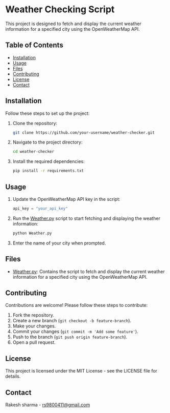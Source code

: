 # Weather Checking Script

This project is designed to fetch and display the current weather information for a specified city using the OpenWeatherMap API.

## Table of Contents

- [Installation](#installation)
- [Usage](#usage)
- [Files](#files)
- [Contributing](#contributing)
- [License](#license)
- [Contact](#contact)

## Installation

Follow these steps to set up the project:

1. Clone the repository:
    ```bash
    git clone https://github.com/your-username/weather-checker.git
    ```

2. Navigate to the project directory:
    ```bash
    cd weather-checker
    ```

3. Install the required dependencies:
    ```bash
    pip install -r requirements.txt
    ```

## Usage

1. Update the OpenWeatherMap API key in the script:
    ```python
    api_key = "your_api_key"
    ```

2. Run the [Weather.py](http://_vscodecontentref_/0) script to start fetching and displaying the weather information:
    ```bash
    python Weather.py
    ```

3. Enter the name of your city when prompted.

## Files

- [Weather.py](http://_vscodecontentref_/1): Contains the script to fetch and display the current weather information for a specified city using the OpenWeatherMap API.

## Contributing

Contributions are welcome! Please follow these steps to contribute:

1. Fork the repository.
2. Create a new branch (`git checkout -b feature-branch`).
3. Make your changes.
4. Commit your changes (`git commit -m 'Add some feature'`).
5. Push to the branch (`git push origin feature-branch`).
6. Open a pull request.

## License

This project is licensed under the MIT License - see the LICENSE file for details.

## Contact

Rakesh sharma - [rs9800411@gmail.com](mailto:your-email@example.com)

